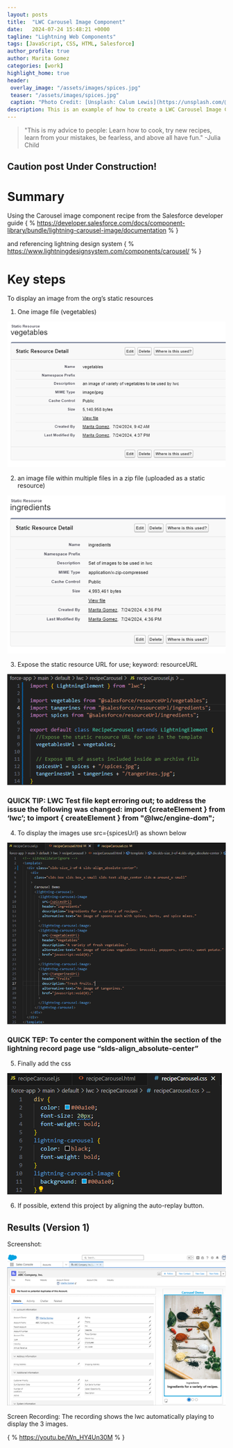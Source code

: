 ```yaml
---
layout: posts
title:  "LWC Carousel Image Component"
date:   2024-07-24 15:48:21 +0000
tagline: "Lightning Web Components"
tags: [JavaScript, CSS, HTML, Salesforce]
author_profile: true
author: Marita Gomez
categories: [work]
highlight_home: true
header:
 overlay_image: "/assets/images/spices.jpg"
 teaser: "/assets/images/spices.jpg"
 caption: "Photo Credit: [Unsplash: Calum Lewis](https://unsplash.com/@calumlewis)"
description: This is an example of how to create a LWC Carousel Image Component
---
```

>"This is my advice to people: Learn how to cook, try new recipes, learn from your mistakes, be fearless, and above all have fun."
-Julia Child

## Caution post Under Construction!

# Summary

Using the Carousel image component recipe from the Salesforce developer guide
{ % https://developer.salesforce.com/docs/component-library/bundle/lightning-carousel-image/documentation % }

and referencing lightning design system
{ % https://www.lightningdesignsystem.com/components/carousel/ % }

# Key steps

To display an image from the org’s static resources

1. One image file (vegetables)

![Static Resources Vegetables](/assets/images/StaticResourcesVegetables.png)

2. an image file within multiple files in a zip file (uploaded as a static resource)
    
![Static Resources Ingredients](/assets/images/StaticResourcesIngredients.png)

3. Expose the static resource URL for use; keyword: resourceURL

![recipeCarousel js file](/assets/images/recipeCarousel-js.png)

### QUICK TIP: LWC Test file kept erroring out; to address the issue the following was changed: import {createElement } from ‘lwc’; to import { createElement } from "@lwc/engine-dom";

4. To display the images use src={spicesUrl} as shown below

![recipeCarousel html file](/assets/images/recipeCarousel-html.png)

### QUICK TEP: To center the component within the section of the lightning record page use “slds-align_absolute-center”

5. Finally add the css

![recipeCarousel css file](/assets/images/recipeCarousel-css.png)

6. If possible, extend this project by aligning the auto-replay button.

## Results (Version 1)

Screenshot:

![Screenshot Carousel Demo](/assets/images/ScreenshotCarouselDemo.png)

Screen Recording:
The recording shows the lwc automatically playing to display the 3 images.

{ % https://youtu.be/Wn_HY4Un30M % }
